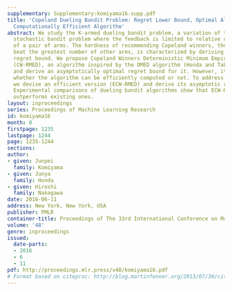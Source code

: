 ```yaml
---
supplementary: Supplementary:komiyama16-supp.pdf
title: 'Copeland Dueling Bandit Problem: Regret Lower Bound, Optimal Algorithm, and
  Computationally Efficient Algorithm'
abstract: We study the K-armed dueling bandit problem, a variation of the standard
  stochastic bandit problem where the feedback is limited to relative comparisons
  of a pair of arms. The hardness of recommending Copeland winners, the arms that
  beat the greatest number of other arms, is characterized by deriving an asymptotic
  regret bound. We propose Copeland Winners Deterministic Minimum Empirical Divergence
  (CW-RMED), an algorithm inspired by the DMED algorithm (Honda and Takemura, 2010),
  and derive an asymptotically optimal regret bound for it. However, it is not known
  whether the algorithm can be efficiently computed or not. To address this issue,
  we devise an efficient version (ECW-RMED) and derive its asymptotic regret bound.
  Experimental comparisons of dueling bandit algorithms show that ECW-RMED significantly
  outperforms existing ones.
layout: inproceedings
series: Proceedings of Machine Learning Research
id: komiyama16
month: 0
firstpage: 1235
lastpage: 1244
page: 1235-1244
sections: 
author:
- given: Junpei
  family: Komiyama
- given: Junya
  family: Honda
- given: Hiroshi
  family: Nakagawa
date: 2016-06-11
address: New York, New York, USA
publisher: PMLR
container-title: Proceedings of The 33rd International Conference on Machine Learning
volume: '48'
genre: inproceedings
issued:
  date-parts:
  - 2016
  - 6
  - 11
pdf: http://proceedings.mlr.press/v48/komiyama16.pdf
# Format based on citeproc: http://blog.martinfenner.org/2013/07/30/citeproc-yaml-for-bibliographies/
---
```


